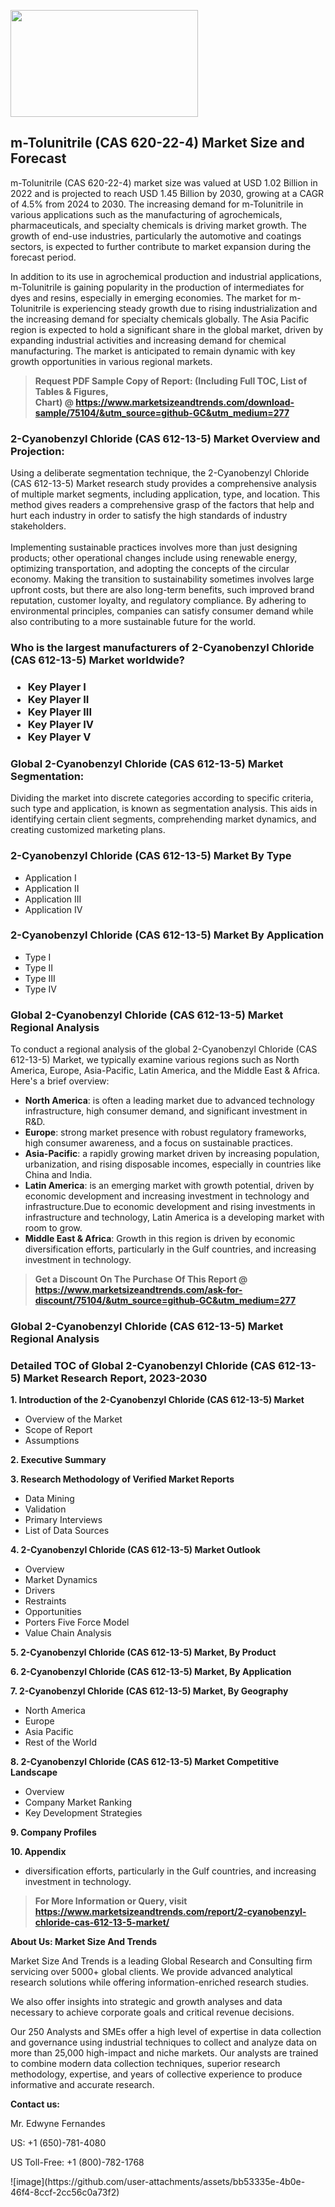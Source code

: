 <p><img class="alignnone size-medium wp-image-20088" src="https://ffe5etoiles.com/wp-content/uploads/2024/12/MST1-300x171.png" alt="" width="300" height="171" /></p><h2>m-Tolunitrile (CAS 620-22-4) Market Size and Forecast</h2><p>m-Tolunitrile (CAS 620-22-4) market size was valued at USD 1.02 Billion in 2022 and is projected to reach USD 1.45 Billion by 2030, growing at a CAGR of 4.5% from 2024 to 2030. The increasing demand for m-Tolunitrile in various applications such as the manufacturing of agrochemicals, pharmaceuticals, and specialty chemicals is driving market growth. The growth of end-use industries, particularly the automotive and coatings sectors, is expected to further contribute to market expansion during the forecast period.</p><p>In addition to its use in agrochemical production and industrial applications, m-Tolunitrile is gaining popularity in the production of intermediates for dyes and resins, especially in emerging economies. The market for m-Tolunitrile is experiencing steady growth due to rising industrialization and the increasing demand for specialty chemicals globally. The Asia Pacific region is expected to hold a significant share in the global market, driven by expanding industrial activities and increasing demand for chemical manufacturing. The market is anticipated to remain dynamic with key growth opportunities in various regional markets.</p></p><blockquote id="" class=""><strong>Request PDF Sample Copy of Report: (Including Full TOC, List of Tables &amp; Figures, Chart)&nbsp;@&nbsp;<strong><a href="https://www.marketsizeandtrends.com/download-sample/75104/&utm_source=github-GC&utm_medium=277" target="_blank">https://www.marketsizeandtrends.com/download-sample/75104/&utm_source=github-GC&utm_medium=277</a></strong></strong></blockquote><h3 id="" class="">2-Cyanobenzyl Chloride (CAS 612-13-5) Market&nbsp;Overview and Projection:</h3><p id="" class="">Using a deliberate segmentation technique, the 2-Cyanobenzyl Chloride (CAS 612-13-5) Market research study provides a comprehensive analysis of multiple market segments, including application, type, and location. This method gives readers a comprehensive grasp of the factors that help and hurt each industry in order to satisfy the high standards of industry stakeholders. <br /> <br />Implementing sustainable practices involves more than just designing products; other operational changes include using renewable energy, optimizing transportation, and adopting the concepts of the circular economy. Making the transition to sustainability sometimes involves large upfront costs, but there are also long-term benefits, such improved brand reputation, customer loyalty, and regulatory compliance. By adhering to environmental principles, companies can satisfy consumer demand while also contributing to a more sustainable future for the world.</p><h3 id="" class="">Who is the largest manufacturers of&nbsp;2-Cyanobenzyl Chloride (CAS 612-13-5) Market worldwide?</h3><h3 class=""><p><ul><li>Key Player I </li><li> Key Player II </li><li> Key Player III </li><li> Key Player IV </li><li> Key Player V</li></ul></p></h3><h3 id="" class="">Global&nbsp;2-Cyanobenzyl Chloride (CAS 612-13-5) Market Segmentation:</h3><p id="" class="">Dividing the market into discrete categories according to specific criteria, such type and application, is known as segmentation analysis. This aids in identifying certain client segments, comprehending market dynamics, and creating customized marketing plans.</p><h3 id="" class="">2-Cyanobenzyl Chloride (CAS 612-13-5) Market&nbsp;By Type</h3><p><p><ul><li>Application I</li><li> Application II</li><li> Application III</li><li> Application IV</p></li></ul></p></p><h3 id="" class="">2-Cyanobenzyl Chloride (CAS 612-13-5) Market&nbsp;By Application</h3><p class=""><p><ul><li>Type I</li><li> Type II</li><li> Type III</li><li> Type IV</li></ul></p></p><h3 id="" class="">Global 2-Cyanobenzyl Chloride (CAS 612-13-5) Market Regional Analysis</h3><p id="" class="">To conduct a regional analysis of the global 2-Cyanobenzyl Chloride (CAS 612-13-5) Market, we typically examine various regions such as North America, Europe, Asia-Pacific, Latin America, and the Middle East &amp; Africa. Here's a brief overview:</p><ul><li><strong>North America</strong>: is often a leading market due to advanced technology infrastructure, high consumer demand, and significant investment in R&amp;D.</li><li><strong>Europe</strong>: strong market presence with robust regulatory frameworks, high consumer awareness, and a focus on sustainable practices.</li><li><strong>Asia-Pacific</strong>: a rapidly growing market driven by increasing population, urbanization, and rising disposable incomes, especially in countries like China and India.</li><li><strong>Latin America</strong>: is an emerging market with growth potential, driven by economic development and increasing investment in technology and infrastructure.Due to economic development and rising investments in infrastructure and technology, Latin America is a developing market with room to grow.</li><li><strong>Middle East &amp; Africa</strong>: Growth in this region is driven by economic diversification efforts, particularly in the Gulf countries, and increasing investment in technology.</li></ul><blockquote id="" class=""><strong>Get a Discount On The Purchase Of This Report @ <strong><a href="https://www.marketsizeandtrends.com/ask-for-discount/75104/&utm_source=github-GC&utm_medium=277" target="_blank">https://www.marketsizeandtrends.com/ask-for-discount/75104/&utm_source=github-GC&utm_medium=277</a></strong></strong></blockquote><h3 id="" class="">Global 2-Cyanobenzyl Chloride (CAS 612-13-5) Market Regional Analysis</h3><h3 id="" class="">Detailed TOC of Global 2-Cyanobenzyl Chloride (CAS 612-13-5) Market Research Report, 2023-2030</h3><p id="" class=""><strong>1. Introduction of the 2-Cyanobenzyl Chloride (CAS 612-13-5) Market</strong></p><ul><li>Overview of the Market</li><li>Scope of Report</li><li>Assumptions</li></ul><p id="" class=""><strong>2. Executive Summary</strong></p><p id="" class=""><strong>3. Research Methodology of Verified Market Reports</strong></p><ul><li>Data Mining</li><li>Validation</li><li>Primary Interviews</li><li>List of Data Sources</li></ul><p id="" class=""><strong>4. 2-Cyanobenzyl Chloride (CAS 612-13-5) Market Outlook</strong></p><ul><li>Overview</li><li>Market Dynamics</li><li>Drivers</li><li>Restraints</li><li>Opportunities</li><li>Porters Five Force Model</li><li>Value Chain Analysis</li></ul><p id="" class=""><strong>5. 2-Cyanobenzyl Chloride (CAS 612-13-5) Market, By Product</strong></p><p id="" class=""><strong>6. 2-Cyanobenzyl Chloride (CAS 612-13-5) Market, By Application</strong></p><p id="" class=""><strong>7. 2-Cyanobenzyl Chloride (CAS 612-13-5) Market, By Geography</strong></p><ul><li>North America</li><li>Europe</li><li>Asia Pacific</li><li>Rest of the World</li></ul><p id="" class=""><strong>8. 2-Cyanobenzyl Chloride (CAS 612-13-5) Market Competitive Landscape</strong></p><ul><li>Overview</li><li>Company Market Ranking</li><li>Key Development Strategies</li></ul><p id="" class=""><strong>9. Company Profiles</strong></p><p id="" class=""><strong>10. Appendix</strong></p><ul><li>diversification efforts, particularly in the Gulf countries, and increasing investment in technology.</li></ul><blockquote id="" class=""><strong>For More Information or Query, visit <strong><strong><a href="https://www.marketsizeandtrends.com/report/2-cyanobenzyl-chloride-cas-612-13-5-market/" target="_blank">https://www.marketsizeandtrends.com/report/2-cyanobenzyl-chloride-cas-612-13-5-market/</a></strong></strong></strong></blockquote><p id="" class=""><strong>About Us: Market Size And Trends</strong></p><p id="" class="">Market Size And Trends is a leading Global Research and Consulting firm servicing over 5000+ global clients. We provide advanced analytical research solutions while offering information-enriched research studies.</p><p id="" class="">We also offer insights into strategic and growth analyses and data necessary to achieve corporate goals and critical revenue decisions.</p><p id="" class="">Our 250 Analysts and SMEs offer a high level of expertise in data collection and governance using industrial techniques to collect and analyze data on more than 25,000 high-impact and niche markets. Our analysts are trained to combine modern data collection techniques, superior research methodology, expertise, and years of collective experience to produce informative and accurate research.</p><p id="" class=""><strong>Contact us:</strong></p><p id="" class="">Mr. Edwyne Fernandes</p><p id="" class="">US: +1 (650)-781-4080</p><p id="" class="">US Toll-Free: +1 (800)-782-1768</p>
![image](https://github.com/user-attachments/assets/bb53335e-4b0e-46f4-8ccf-2cc56c0a73f2)
